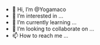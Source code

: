 - 👋 Hi, I’m @Yogamaco
- 👀 I’m interested in ...
- 🌱 I’m currently learning ...
- 💞️ I’m looking to collaborate on ...
- 📫 How to reach me ...

<!---
Yogamaco/Yogamaco is a ✨ special ✨ repository because its `README.md` (this file) appears on your GitHub profile.
You can click the Preview link to take a look at your changes.
--->
